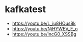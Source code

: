 # kafkatest

* https://youtu.be/L_iu8HOus8k
* https://youtu.be/NjHYWEV_E_o
* https://youtu.be/IncG0_XSSBg
